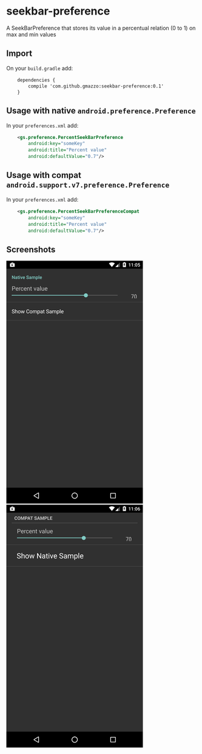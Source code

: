 # seekbar-preference
A SeekBarPreference that stores its value in a percentual relation (0 to 1) on max and min values

## Import
On your `build.gradle` add:
```
    dependencies {
        compile 'com.github.gmazzo:seekbar-preference:0.1'
    }
```

## Usage with native `android.preference.Preference`
In your `preferences.xml` add:
```xml
    <gs.preference.PercentSeekBarPreference
        android:key="someKey"
        android:title="Percent value"
        android:defaultValue="0.7"/>
```

## Usage with compat `android.support.v7.preference.Preference`
In your `preferences.xml` add:
```xml
    <gs.preference.PercentSeekBarPreferenceCompat
        android:key="someKey"
        android:title="Percent value"
        android:defaultValue="0.7"/>
```

## Screenshots
![Native](screenshots/native.png)
![Compat](screenshots/compat.png)
